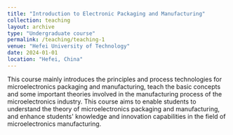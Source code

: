 ```yaml
---
title: "Introduction to Electronic Packaging and Manufacturing"
collection: teaching
layout: archive
type: "Undergraduate course"
permalink: /teaching/teaching-1
venue: "Hefei University of Technology"
date: 2024-01-01
location: "Hefei, China"
---
```

This course mainly introduces the principles and process technologies for microelectronics packaging and manufacturing, teach the basic concepts and some important theories involved in the manufacturing process of the microelectronics industry. This course aims to enable students to understand the theory of microelectronics packaging and manufacturing, and enhance students' knowledge and innovation capabilities in the field of microelectronics manufacturing.


